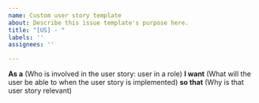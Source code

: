 ```yaml
---
name: Custom user story template
about: Describe this issue template's purpose here.
title: "[US] - "
labels: ''
assignees: ''

---
```


**As a**
(Who is involved in the user story: user in a role)
**I want**
(What will the user be able to when the user story is implemented)
**so that**
(Why is that user story relevant)
